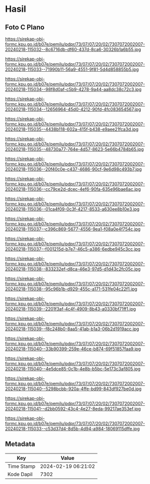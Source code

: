 # Hasil

## Foto C Plano

https://sirekap-obj-formc.kpu.go.id/b07e/pemilu/pdpr/73/07/07/20/02/7307072002007-20240218-115032--8c6716db-df60-437d-8ca6-30326b1a6b55.jpg

https://sirekap-obj-formc.kpu.go.id/b07e/pemilu/pdpr/73/07/07/20/02/7307072002007-20240218-115033--71990b11-56a9-4551-9f81-5d4d858855b5.jpg

https://sirekap-obj-formc.kpu.go.id/b07e/pemilu/pdpr/73/07/07/20/02/7307072002007-20240218-115034--98f8d0af-c5b9-4278-9a44-aa8dc38c72c3.jpg

https://sirekap-obj-formc.kpu.go.id/b07e/pemilu/pdpr/73/07/07/20/02/7307072002007-20240218-115034--12656964-45d0-4212-90fd-4fc083654567.jpg

https://sirekap-obj-formc.kpu.go.id/b07e/pemilu/pdpr/73/07/07/20/02/7307072002007-20240218-115035--4438b118-602a-415f-b438-e9aee21fca3d.jpg

https://sirekap-obj-formc.kpu.go.id/b07e/pemilu/pdpr/73/07/07/20/02/7307072002007-20240218-115035--48730a77-764e-4d57-8623-5e66b4784b65.jpg

https://sirekap-obj-formc.kpu.go.id/b07e/pemilu/pdpr/73/07/07/20/02/7307072002007-20240218-115036--20f40c0e-c437-4686-90cf-9e6d98c493b7.jpg

https://sirekap-obj-formc.kpu.go.id/b07e/pemilu/pdpr/73/07/07/20/02/7307072002007-20240218-115036--cc79ce2d-dcec-4ef6-90fa-635e96bae6ac.jpg

https://sirekap-obj-formc.kpu.go.id/b07e/pemilu/pdpr/73/07/07/20/02/7307072002007-20240218-115036--01ca4f09-0c3f-4217-8533-a630ee8b10e3.jpg

https://sirekap-obj-formc.kpu.go.id/b07e/pemilu/pdpr/73/07/07/20/02/7307072002007-20240218-115037--c396c869-5677-4556-9ea1-f08a0e4f754c.jpg

https://sirekap-obj-formc.kpu.go.id/b07e/pemilu/pdpr/73/07/07/20/02/7307072002007-20240218-115037--f001215d-b7e7-46c5-a386-6edbe945c3cc.jpg

https://sirekap-obj-formc.kpu.go.id/b07e/pemilu/pdpr/73/07/07/20/02/7307072002007-20240218-115038--833232ef-d8ca-46e3-97d5-d1d43c2fc05c.jpg

https://sirekap-obj-formc.kpu.go.id/b07e/pemilu/pdpr/73/07/07/20/02/7307072002007-20240218-115038--95c96b1b-d929-455c-a171-531fe04c22f1.jpg

https://sirekap-obj-formc.kpu.go.id/b07e/pemilu/pdpr/73/07/07/20/02/7307072002007-20240218-115039--2201f3af-4c4f-4909-8b43-a0330bf71ff1.jpg

https://sirekap-obj-formc.kpu.go.id/b07e/pemilu/pdpr/73/07/07/20/02/7307072002007-20240218-115039--f8c248b0-8aa5-41ab-b1a3-06b2d1919acc.jpg

https://sirekap-obj-formc.kpu.go.id/b07e/pemilu/pdpr/73/07/07/20/02/7307072002007-20240218-115040--33b90399-259e-46ce-b874-69f51857faa9.jpg

https://sirekap-obj-formc.kpu.go.id/b07e/pemilu/pdpr/73/07/07/20/02/7307072002007-20240218-115040--4e5dce85-0c1b-4e8b-b5bc-5e173c3af805.jpg

https://sirekap-obj-formc.kpu.go.id/b07e/pemilu/pdpr/73/07/07/20/02/7307072002007-20240218-115040--5298bcbb-920a-4ffe-bd99-843df927be0d.jpg

https://sirekap-obj-formc.kpu.go.id/b07e/pemilu/pdpr/73/07/07/20/02/7307072002007-20240218-115041--d2bb0592-43c4-4e27-8eda-99217ae353ef.jpg

https://sirekap-obj-formc.kpu.go.id/b07e/pemilu/pdpr/73/07/07/20/02/7307072002007-20240218-115033--c53d37d4-8d5b-4d94-a984-18069115dffe.jpg


## Metadata

| Key        | Value               |
| ---------- | ------------------- |
| Time Stamp | 2024-02-19 06:21:02 |
| Kode Dapil | 7302                |




